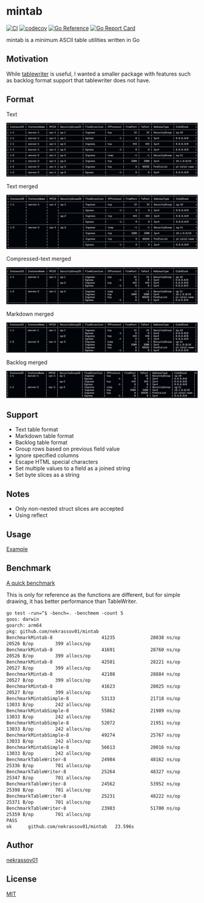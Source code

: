 mintab
======

[![CI](https://github.com/nekrassov01/mintab/actions/workflows/test.yml/badge.svg?branch=main)](https://github.com/nekrassov01/mintab/actions/workflows/test.yml)
[![codecov](https://codecov.io/gh/nekrassov01/mintab/graph/badge.svg?token=RIV62CQILM)](https://codecov.io/gh/nekrassov01/mintab)
[![Go Reference](https://pkg.go.dev/badge/github.com/nekrassov01/mintab.svg)](https://pkg.go.dev/github.com/nekrassov01/mintab)
[![Go Report Card](https://goreportcard.com/badge/github.com/nekrassov01/mintab)](https://goreportcard.com/report/github.com/nekrassov01/mintab)

mintab is a minimum ASCII table utilities written in Go

Motivation
----------

While [tablewriter](https://github.com/olekukonko/tablewriter) is useful, I wanted a smaller package with features such as backlog format support that tablewriter does not have.

Format
------

Text

![text](_assets/text.png)

Text merged

![text_merged](_assets/text_merged.png)

Compressed-text merged

![text_compressed](_assets/text_compressed.png)

Markdown merged

![markdown](_assets/markdown_merged.png)

Backlog merged

![backlog](_assets/backlog_merged.png)

Support
-------

- Text table format
- Markdown table format
- Backlog table format
- Group rows based on previous field value
- Ignore specified columns
- Escape HTML special characters
- Set multiple values to a field as a joined string
- Set byte slices as a string

Notes
-----

- Only non-nested struct slices are accepted
- Using reflect

Usage
-----

[Example](example_test.go)

Benchmark
---------

[A quick benchmark](benchmark.go)

This is only for reference as the functions are different, but for simple drawing, it has better performance than TableWriter.

```text
go test -run=^$ -bench=. -benchmem -count 5
goos: darwin
goarch: arm64
pkg: github.com/nekrassov01/mintab
BenchmarkMintab-8                  41235             28038 ns/op           20526 B/op        399 allocs/op
BenchmarkMintab-8                  41691             28760 ns/op           20526 B/op        399 allocs/op
BenchmarkMintab-8                  42501             28221 ns/op           20527 B/op        399 allocs/op
BenchmarkMintab-8                  42108             28884 ns/op           20527 B/op        399 allocs/op
BenchmarkMintab-8                  41623             28025 ns/op           20527 B/op        399 allocs/op
BenchmarkMintabSimple-8            53133             21718 ns/op           13033 B/op        242 allocs/op
BenchmarkMintabSimple-8            55862             21989 ns/op           13033 B/op        242 allocs/op
BenchmarkMintabSimple-8            52072             21951 ns/op           13033 B/op        242 allocs/op
BenchmarkMintabSimple-8            49274             25767 ns/op           13033 B/op        242 allocs/op
BenchmarkMintabSimple-8            56613             20016 ns/op           13033 B/op        242 allocs/op
BenchmarkTableWriter-8             24984             48162 ns/op           25336 B/op        701 allocs/op
BenchmarkTableWriter-8             25264             48327 ns/op           25347 B/op        701 allocs/op
BenchmarkTableWriter-8             24562             53952 ns/op           25398 B/op        701 allocs/op
BenchmarkTableWriter-8             25231             48222 ns/op           25371 B/op        701 allocs/op
BenchmarkTableWriter-8             23983             51700 ns/op           25359 B/op        701 allocs/op
PASS
ok      github.com/nekrassov01/mintab   23.596s
```

Author
------

[nekrassov01](https://github.com/nekrassov01)

License
-------

[MIT](https://github.com/nekrassov01/mintab/blob/main/LICENSE)
